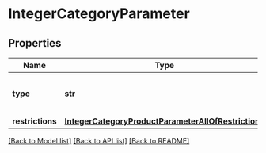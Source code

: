 # IntegerCategoryParameter

## Properties
Name | Type | Description | Notes
------------ | ------------- | ------------- | -------------
**type** | **str** |  | [optional] [default to 'integer']
**restrictions** | [**IntegerCategoryProductParameterAllOfRestrictions**](IntegerCategoryProductParameterAllOfRestrictions.md) |  | [optional] 

[[Back to Model list]](../README.md#documentation-for-models) [[Back to API list]](../README.md#documentation-for-api-endpoints) [[Back to README]](../README.md)


